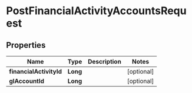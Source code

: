 # PostFinancialActivityAccountsRequest

## Properties
Name | Type | Description | Notes
------------ | ------------- | ------------- | -------------
**financialActivityId** | **Long** |  |  [optional]
**glAccountId** | **Long** |  |  [optional]
